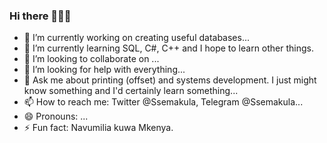 ### Hi there 👋😳😷

<!--
**Csemakula/Csemakula** is a ✨ _special_ ✨ repository because its `README.md` (this file) appears on your GitHub profile.
-->

- 🔭 I’m currently working on creating useful databases...
- 🌱 I’m currently learning SQL, C#, C++ and I hope to learn other things.
- 👯 I’m looking to collaborate on ...
- 🤔 I’m looking for help with everything...
- 💬 Ask me about printing (offset) and systems development. I just might know something and I'd certainly learn something...
- 📫 How to reach me: Twitter @Ssemakula, Telegram @Ssemakula...
- 😄 Pronouns: ...
- ⚡ Fun fact: Navumilia kuwa Mkenya.

